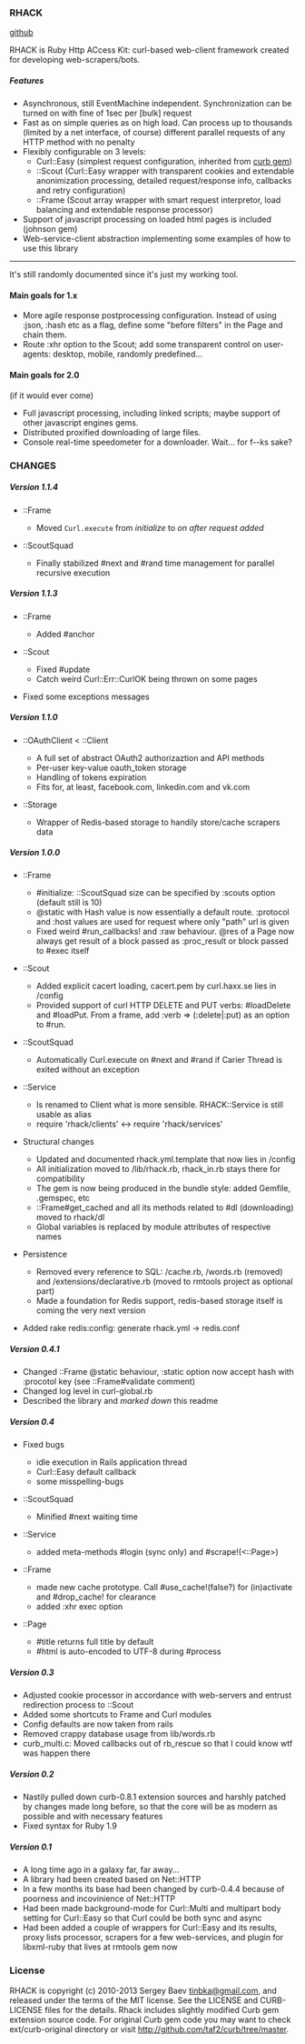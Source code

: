 ### RHACK
[github](https://github.com/tinbka/rhack)

RHACK is Ruby Http ACcess Kit: curl-based web-client framework created for developing web-scrapers/bots.

##### Features
* Asynchronous, still EventMachine independent. Synchronization can be turned on with fine of 1sec per [bulk] request
* Fast as on simple queries as on high load. Can process up to thousands (limited by a net interface, of course) different parallel requests of any HTTP method with no penalty
* Flexibly configurable on 3 levels:
  * Curl::Easy (simplest request configuration, inherited from [curb gem](http://github.com/taf2/curb))
  * ::Scout (Curl::Easy wrapper with transparent cookies and extendable anonimization processing, detailed request/response info, callbacks and retry configuration)
  * ::Frame (Scout array wrapper with smart request interpretor, load balancing and extendable response processor)
* Support of javascript processing on loaded html pages is included (johnson gem)
* Web-service-client abstraction implementing some examples of how to use this library

---

It's still randomly documented since it's just my working tool.

#### Main goals for 1.x

* More agile response postprocessing configuration. Instead of using :json, :hash etc as a flag, define some "before filters" in the Page and chain them.
* Route :xhr option to the Scout; add some transparent control on user-agents: desktop, mobile, randomly predefined...

#### Main goals for 2.0
(if it would ever come)

* Full javascript processing, including linked scripts; maybe support of other javascript engines gems.
* Distributed proxified downloading of large files.
* Console real-time speedometer for a downloader. Wait... for f--ks sake?

### CHANGES

##### Version 1.1.4

* ::Frame
  * Moved `Curl.execute` from *initialize* to *on after request added*
  
* ::ScoutSquad
  * Finally stabilized #next and #rand time management for parallel recursive execution

##### Version 1.1.3

* ::Frame
  * Added #anchor
  
* ::Scout
  * Fixed #update
  * Catch weird Curl::Err::CurlOK being thrown on some pages

* Fixed some exceptions messages

##### Version 1.1.0

* ::OAuthClient < ::Client
  * A full set of abstract OAuth2 authorizaztion and API methods
  * Per-user key-value oauth_token storage
  * Handling of tokens expiration
  * Fits for, at least, facebook.com, linkedin.com and vk.com
  
* ::Storage
  * Wrapper of Redis-based storage to handily store/cache scrapers data

##### Version 1.0.0

* ::Frame
  * #initialize: ::ScoutSquad size can be specified by :scouts option (default still is 10)
  * @static with Hash value is now essentially a default route. :protocol and :host values are used for request where only "path" url is given
  * Fixed weird #run_callbacks! and :raw behaviour. @res of a Page now always get result of a block passed as :proc_result or block passed to #exec itself

* ::Scout
  * Added explicit cacert loading, cacert.pem by curl.haxx.se lies in <gemdir>/config
  * Provided support of curl HTTP DELETE and PUT verbs: #loadDelete and #loadPut. From a frame, add :verb => (:delete|:put) as an option to #run.
  
* ::ScoutSquad
  * Automatically Curl.execute on #next and #rand if Carier Thread is exited without an exception
  
* ::Service
  * Is renamed to Client what is more sensible. RHACK::Service is still usable as alias
  * require 'rhack/clients' <-> require 'rhack/services'

* Structural changes
  * Updated and documented rhack.yml.template that now lies in <gemdir>/config
  * All initialization moved to <gemdir>/lib/rhack.rb, rhack_in.rb stays there for compatibility
  * The gem is now being produced in the bundle style: added Gemfile, .gemspec, etc
  * ::Frame#get_cached and all its methods related to #dl (downloading) moved to rhack/dl
  * Global variables is replaced by module attributes of respective names

* Persistence
  * Removed every reference to SQL: /cache.rb, /words.rb (removed) and /extensions/declarative.rb (moved to rmtools project as optional part)
  * Made a foundation for Redis support, redis-based storage itself is coming the very next version

* Added rake redis:config: generate rhack.yml -> redis.conf

##### Version 0.4.1

* Сhanged ::Frame @static behaviour, :static option now accept hash with :procotol key (see ::Frame#validate comment)
* Changed log level in curl-global.rb
* Described the library and *marked down* this readme

##### Version 0.4

* Fixed bugs
  * idle execution in Rails application thread
  * Curl::Easy default callback
  * some misspelling-bugs

* ::ScoutSquad
  * Minified #next waiting time

* ::Service
  * added meta-methods #login (sync only) and #scrape!(<::Page>)

* ::Frame
  * made new cache prototype. Call #use_cache!(false?) for (in)activate and #drop_cache! for clearance
  * added :xhr exec option

* ::Page
  * #title returns full title by default
  * #html is auto-encoded to UTF-8 during #process

##### Version 0.3

* Adjusted cookie processor in accordance with web-servers and entrust redirection process to ::Scout
* Added some shortcuts to Frame and Curl modules
* Сonfig defaults are now taken from rails
* Removed crappy database usage from lib/words.rb
* curb_multi.c: Moved callbacks out of rb_rescue so that I could know wtf was happen there

##### Version 0.2

* Nastily pulled down curb-0.8.1 extension sources and harshly patched by changes made long before, so that the core will be as modern as possible and with necessary features
* Fixed syntax for Ruby 1.9

##### Version 0.1

* A long time ago in a galaxy far, far away...
* A library had been created based on Net::HTTP
* In a few months its base had been changed by curb-0.4.4 because of poorness and incovinience of Net::HTTP
* Had been made background-mode for Curl::Multi and multipart body setting for Curl::Easy so that Curl could be both sync and async
* Had been added a couple of wrappers for Curl::Easy and its results, proxy lists processor, scrapers for a few web-services, and plugin for libxml-ruby that lives at rmtools gem now

### License

RHACK is copyright (c) 2010-2013 Sergey Baev <tinbka@gmail.com>, and released under the terms of the MIT license. 
See the LICENSE and CURB-LICENSE files for the details. 
Rhack includes slightly modified Curb gem extension source code. For original 
Curb gem code you may want to check ext/curb-original directory or visit <http://github.com/taf2/curb/tree/master>.